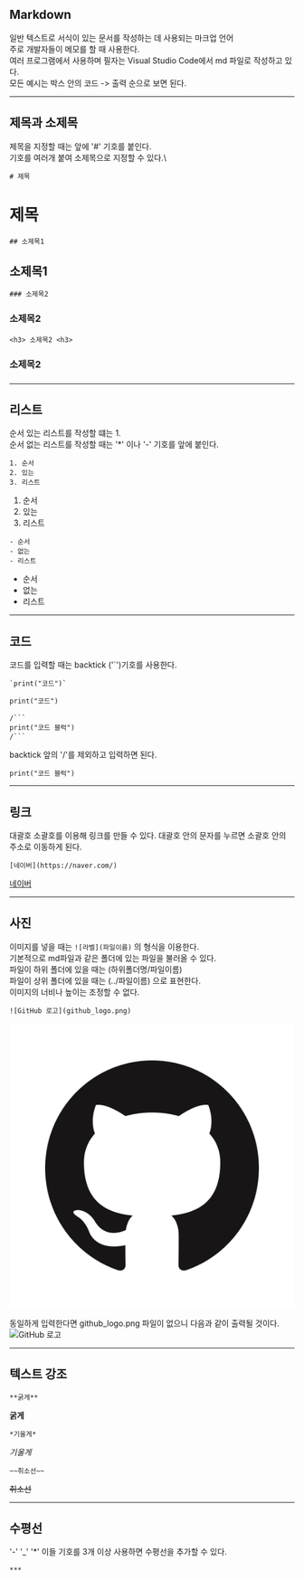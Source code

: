 ## Markdown

일반 텍스트로 서식이 있는 문서를 작성하는 데 사용되는 마크업 언어\
주로 개발자들이 메모를 할 때 사용한다.\
여러 프로그램에서 사용하며 필자는 Visual Studio Code에서 md 파일로 작성하고 있다.\
모든 예시는 박스 안의 코드 -> 출력 순으로 보면 된다.

___

##  제목과 소제목

제목을 지정할 때는 앞에 '#' 기호를 붙인다.\
기호를 여러개 붙여 소제목으로 지정할 수 있다.\

```
# 제목
````
# 제목
```
## 소제목1
```
## 소제목1
```
### 소제목2
```
### 소제목2
```
<h3> 소제목2 <h3>
```
<h3> 소제목2 <h3>

___
## 리스트
순서 있는 리스트를 작성할 떄는 1.\
순서 없는 리스트를 작성할 때는 '*' 이나 '-' 기호를 앞에 붙인다.

```
1. 순서
2. 있는
3. 리스트
```
1. 순서
2. 있는
3. 리스트

```
- 순서
- 없는
- 리스트
```
- 순서
- 없는
- 리스트
___
## 코드
코드를 입력할 때는 backtick ('`')기호를 사용한다.
```
`print("코드")`
```
`print("코드")`

```
/```
print("코드 블럭")
/```
```
backtick 앞의 '/'를 제외하고 입력하면 된다.
```
print("코드 블럭")
```
___
## 링크
대괄호 소괄호를 이용해 링크를 만들 수 있다. 대괄호 안의 문자를 누르면 소괄호 안의 주소로 이동하게 된다.
```
[네이버](https://naver.com/)
```
[네이버](https://naver.com/)

___
## 사진
이미지를 넣을 때는 `![라벨](파일이름)` 의 형식을 이용한다.\
기본적으로 md파일과 같은 폴더에 있는 파일을 불러올 수 있다.\
파일이 하위 폴더에 있을 때는 (하위폴더명/파일이름)\
파일이 상위 폴더에 있을 때는 (../파일이름) 으로 표현한다.\
이미지의 너비나 높이는 조정할 수 없다.

```
![GitHub 로고](github_logo.png)
```
![GitHub 로고](github_logo.png)

동일하게 입력한다면 github_logo.png 파일이 없으니 다음과 같이 출력될 것이다.\
![GitHub 로고](github_logo.pn)
___
## 텍스트 강조
```
**굵게**
```
**굵게**
```
*기울게*
```
*기울게*
```
~~취소선~~
```
~~취소선~~
___
## 수평선
'-' '_' '*' 이들 기호를 3개 이상 사용하면 수평선을 추가할 수 있다.
```
***
```

